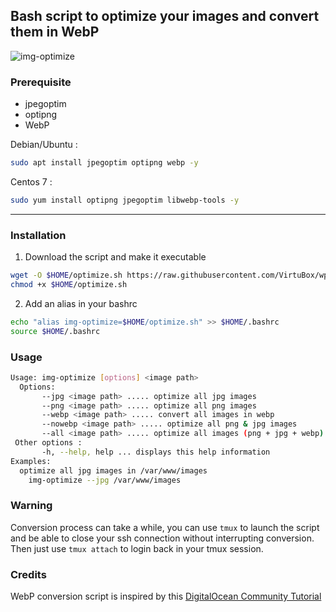 ## Bash script to optimize your images and convert them in WebP

![img-optimize](https://raw.githubusercontent.com/VirtuBox/img-optimize/master/img-optimize.png)

### Prerequisite

* jpegoptim
* optipng
* WebP

Debian/Ubuntu :

```bash
sudo apt install jpegoptim optipng webp -y
```

Centos 7  :

```bash
sudo yum install optipng jpegoptim libwebp-tools -y
```

---

### Installation

1) Download the script and make it executable

```bash
wget -O $HOME/optimize.sh https://raw.githubusercontent.com/VirtuBox/wp-optimize/master/optimize.sh
chmod +x $HOME/optimize.sh
```

2) Add an alias in your bashrc

```bash
echo "alias img-optimize=$HOME/optimize.sh" >> $HOME/.bashrc
source $HOME/.bashrc
```


### Usage

```bash
Usage: img-optimize [options] <image path>
  Options:
       --jpg <image path> ..... optimize all jpg images
       --png <image path> ..... optimize all png images
       --webp <image path> ..... convert all images in webp
       --nowebp <image path> ..... optimize all png & jpg images
       --all <image path> ..... optimize all images (png + jpg + webp)
 Other options :
       -h, --help, help ... displays this help information
Examples:
  optimize all jpg images in /var/www/images
    img-optimize --jpg /var/www/images

```

### Warning

Conversion process can take a while, you can use `tmux` to launch the script and be able to close your ssh connection without interrupting conversion. Then just use `tmux attach` to login back in your tmux session.

### Credits

WebP conversion script is inspired by this [DigitalOcean Community Tutorial](https://www.digitalocean.com/community/tutorials/how-to-create-and-serve-webp-images-to-speed-up-your-website)